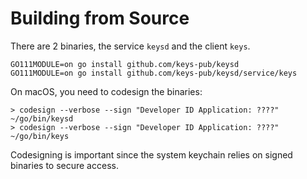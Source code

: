 # Building from Source

There are 2 binaries, the service `keysd` and the client `keys`.

```shell
GO111MODULE=on go install github.com/keys-pub/keysd
GO111MODULE=on go install github.com/keys-pub/keysd/service/keys
```

On macOS, you need to codesign the binaries:

```shell
> codesign --verbose --sign "Developer ID Application: ????" ~/go/bin/keysd
> codesign --verbose --sign "Developer ID Application: ????" ~/go/bin/keys
```

Codesigning is important since the system keychain relies on signed binaries to
secure access.
